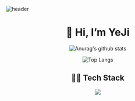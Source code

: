 ![header](https://capsule-render.vercel.app/api?type=wave&color=ED986C&height=300&section=header&text=meji's%20github&fontSize=90&fontColor=F8F8F5&animation=fadeIn)

  
<div align="center">
  <h1>👋 Hi, I’m YeJi </h1>           

  ![Anurag's github stats](https://github-readme-stats.vercel.app/api?username=meji9086&show_icons=true&theme=calm)       

  ![Top Langs](https://github-readme-stats.vercel.app/api/top-langs/?username=meji9086&layout=compact&theme=calm)     


  <h2>👩‍💻 Tech Stack </h2>
  <img src="https://img.shields.io/badge/Python-3776AB?style=for-the-badge&logo=Python&logoColor=white"/>
  
</div> 

    
